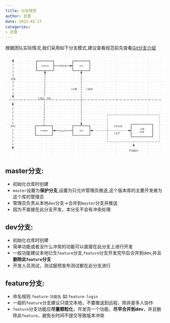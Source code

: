```yaml
---
title: 分支规范
author: 武晋
date: 2023-02-17
categories:
- 武晋
---
```

根据团队实际情况,我们采用如下分支模式,建议查看规范前先查看[Git分支介绍](/share/git/)

![](./assets/shiji.png)

## master分支:

* 初始化仓库时创建
* `master`设置为**保护分支**,设置为只允许管理员推送,这个版本库的主要开发者为这个库的管理员
* 管理员负责从本地`dev`分支->合并到`master`分支并推送
* 因为不直接在此分支开发，本分支不会有冲突处理

## dev分支:

* 初始化仓库时创建
* 简单功能或者没什么冲突的功能可以直接在此分支上进行开发
* 一般功能建议本地衍生`feature`分支,`feature`分支开发完毕后合并到dev,并且**删除此`feature`分支**
* 开发人员测试，测试服预发布测试都在此分支进行

## feature分支:

* 命名规则 `feature-功能名`  如:`feature-login`
* 一般的`feature`分支建议只提交本地，不要推送到远程，除非是多人协作
* `feature`分支功能应**尽量颗粒化**，开发完一个功能，**尽早合并到dev**，并且删除此`feature`，避免长时间不提交导致版本冲突
